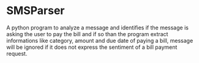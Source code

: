 # SMSParser
A python program to analyze a message and identifies if the message is asking the user to pay the bill and if so than the program extract informations like category, amount and due date of paying a bill, message will be ignored if it does not express the sentiment of a bill payment request.
